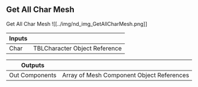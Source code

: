 ## Get All Char Mesh
Get All Char Mesh
![[../img/nd_img_GetAllCharMesh.png]]

|Inputs||
|--|--|
| Char | TBLCharacter Object Reference |

|Outputs||
|--|--|
| Out Components | Array of Mesh Component Object References |
